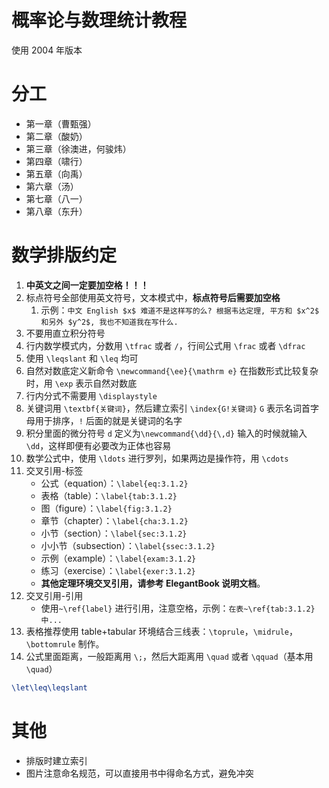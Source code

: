 ﻿# 概率论与数理统计教程
使用 2004 年版本

# 分工

+ 第一章（曹甄强）
+ 第二章（酸奶）
+ 第三章（徐澳进，何骏炜）
+ 第四章（啸行）
+ 第五章（向禹）
+ 第六章（汤）
+ 第七章（八一）
+ 第八章（东升）

# 数学排版约定

1. **中英文之间一定要加空格！！！**
2. 标点符号全部使用英文符号，文本模式中，**标点符号后需要加空格**
    1. 示例：`中文 English $x$ 难道不是这样写的么? 根据韦达定理, 平方和 $x^2$ 和另外 $y^2$, 我也不知道我在写什么.`
3. 不要用直立积分符号
4. 行内数学模式内，分数用 `\tfrac` 或者 `/`，行间公式用 `\frac` 或者 `\dfrac`
5. 使用 `\leqslant` 和 `\leq` 均可
6. 自然对数底定义新命令 `\newcommand{\ee}{\mathrm e}`
  在指数形式比较复杂时，用 `\exp` 表示自然对数底
7. 行内分式不需要用 `\displaystyle`
8. 关键词用 `\textbf{关键词}`，然后建立索引 `\index{G!关键词}`
  `G` 表示名词首字母用于排序，`!` 后面的就是关键词的名字
9. 积分里面的微分符号 `d` 定义为`\newcommand{\dd}{\,d}`
  输入的时候就输入 `\dd`，这样即便有必要改为正体也容易
10. 数学公式中，使用 `\ldots` 进行罗列，如果两边是操作符，用 `\cdots`
11. 交叉引用-标签
     + 公式（equation）：`\label{eq:3.1.2}`
     + 表格（table）：`\label{tab:3.1.2}`
     + 图（figure）：`\label{fig:3.1.2}`
     + 章节（chapter）：`\label{cha:3.1.2}`
     + 小节（section）：`\label{sec:3.1.2}`
     + 小小节（subsection）：`\label{ssec:3.1.2}`
     + 示例（example）：`\label{exam:3.1.2}`
     + 练习（exercise）：`\label{exer:3.1.2}`
     + **其他定理环境交叉引用，请参考 ElegantBook 说明文档**。
12. 交叉引用-引用
     + 使用`~\ref{label}` 进行引用，注意空格，示例：`在表~\ref{tab:3.1.2} 中...`
13. 表格推荐使用 table+tabular 环境结合三线表：`\toprule`，`\midrule`，`\bottomrule` 制作。
14. 公式里面距离，一般距离用 `\;`，然后大距离用 `\quad` 或者 `\qquad`（基本用 `\quad`）


```tex
\let\leq\leqslant
```

# 其他

+ 排版时建立索引
+ 图片注意命名规范，可以直接用书中得命名方式，避免冲突
